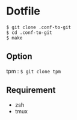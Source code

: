 # Dotfile

```
$ git clone .conf-to-git
$ cd .conf-to-git
$ make
```

## Option

tpm : `$ git clone tpm`

## Requirement

- zsh
- tmux
